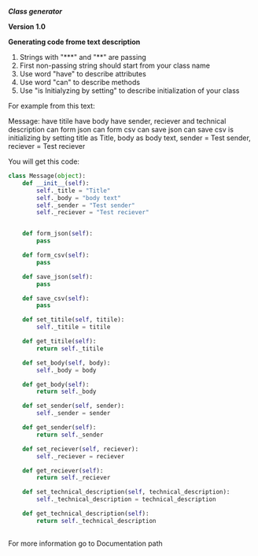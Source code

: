 ***Class generator***

**Version 1.0**

**Generating code frome text description**

1. Strings with "\*\*\*" and "\*\*" are passing
2. First non-passing string should start from your class name
3. Use word "have" to describe attributes
4. Use word "can" to describe methods
5. Use "is Initialyzing by setting" to describe initialization of your class

For example from this text:

Message:
have titile
have body
have sender, reciever and technical description
can form json
can form csv
can save json
can save csv
is initializing by setting title as Title, body as body text, sender = Test sender, reciever = Test reciever

You will get this code:

```python
class Message(object):
	def __init__(self):
		self._title = "Title"
		self._body = "body text"
		self._sender = "Test sender"
		self._reciever = "Test reciever"


	def form_json(self):
		pass

	def form_csv(self):
		pass

	def save_json(self):
		pass

	def save_csv(self):
		pass

	def set_titile(self, titile):
		self._titile = titile

	def get_titile(self):
		return self._titile

	def set_body(self, body):
		self._body = body

	def get_body(self):
		return self._body

	def set_sender(self, sender):
		self._sender = sender

	def get_sender(self):
		return self._sender

	def set_reciever(self, reciever):
		self._reciever = reciever

	def get_reciever(self):
		return self._reciever

	def set_technical_description(self, technical_description):
		self._technical_description = technical_description

	def get_technical_description(self):
		return self._technical_description
 
 ```
 
 For more information go to Documentation path
